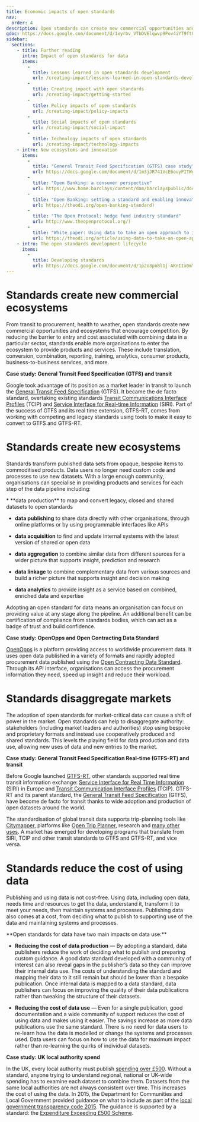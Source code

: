 ```yaml
---
title: Economic impacts of open standards
nav:
  order: 4
description: Open standards can create new commercial opportunities and provide competitive advantage to organisations that adopt them.
gdoc: https://docs.google.com/document/d/1xyrbv_VTbDVElqwvp9Pov4iYT9ftUKXHzd9ifvW5yqE/edit?usp=sharing
sidebar:
  sections:
    - title: Further reading
      intro: Impact of open standards for data
      items:      
        -
          title: Lessons learned in open standards development
          url: /creating-impact/lessons-learned-in-open-standards-development
        -
          title: Creating impact with open standards
          url: /creating-impact/getting-started
        -
          title: Policy impacts of open standards
          url: /creating-impact/policy-impacts
        -
          title: Social impacts of open standards
          url: /creating-impact/social-impact
        -
          title: Technology impacts of open standards
          url: /creating-impact/technology-impacts
    - intro: New ecosystems and innovation
      items:
        -
          title: "General Transit Feed Specification (GTFS) case study"
          url: https://docs.google.com/document/d/1m3jJR741VcE6ouyPITWgh6HmASQG2jhfIMCddPAva8U/edit?usp=sharing
        -
          title: "Open Banking: a consumer perspective"
          url: https://www.home.barclays/content/dam/barclayspublic/docs/Citizenship/Research/Open%20Banking%20A%20Consumer%20Perspective%20Faith%20Reynolds%20January%202017.pdf
        -
          title: "Open Banking: setting a standard and enabling innovation"
          url: https://theodi.org/open-banking-standard)
        -
          title: "The Open Protocol: hedge fund industry standard"
          url: http://www.theopenprotocol.org/)
        -
          title: "White paper: Using data to take an open approach to investment banking"
          url: https://theodi.org/article/using-data-to-take-an-open-approach-to-investment-banking/
    - intro: The open standards development lifecycle
      items:
        -
          title: Developing standards
          url: https://docs.google.com/document/d/1p2o3pn8l1j-AKnIIx0mY-RpNdgz33ujJzUCQVWUi8Gg/edit?usp=sharing    
---
```


# Standards create new commercial ecosystems

From transit to procurement, health to weather, open standards create new commercial opportunities and ecosystems that encourage competition. By reducing the barrier to entry and cost associated with combining data in a particular sector, standards enable more organisations to enter the ecosystem to provide products and services. These include translation, conversion, combination, reporting, training, analytics, consumer products, business-to-business services, and more.

**Case study: General Transit Feed Specification (GTFS) and transit**

Google took advantage of its position as a market leader in transit to launch the [General Transit Feed Specification](https://developers.google.com/transit/gtfs/) (GTFS). It became the de facto standard, overtaking existing standards [Transit Communications Interface Profiles](http://www.aptatcip.com/) (TCIP) and [Service Interface for Real-time Information](https://www.vdv.de/siri-overview.aspx) (SIRI). Part of the success of GTFS and its real time extension, GTFS-RT, comes from working with competing and legacy standards using tools to make it easy to convert to GTFS and GTFS-RT.

# Standards create new ecosystems

Standards transform published data sets from opaque, bespoke items to commoditised products. Data users no longer need custom code and processes to use new datasets. With a large enough community, organisations can specialise in providing products and services for each step of the data pipeline including:

<div class="callout" markdown="1">
* **data production** to map and convert legacy, closed and shared datasets to open standards

* **data publishing** to share data directly with other organisations, through online platforms or by using programmable interfaces like APIs

* **data acquisition** to find and update internal systems with the latest version of shared or open data

* **data aggregation** to combine similar data from different sources for a wider picture that supports insight, prediction and research

* **data linkage** to combine complementary data from various sources and build a richer picture that supports insight and decision making

* **data analytics** to provide insight as a service based on combined, enriched data and expertise
</div>

Adopting an open standard for data means an organisation can focus on providing value at any stage along the pipeline. An additional benefit can be certification of compliance from standards bodies, which can act as a badge of trust and build confidence.

  
**Case study: OpenOpps and Open Contracting Data Standard**

[OpenOpps](https://openopps.com/) is a platform providing access to worldwide procurement data. It uses open data published in a variety of formats and rapidly adopted procurement data published using the [Open Contracting Data Standard](http://standard.open-contracting.org/). Through its API interface, organisations can access the procurement information they need, speed up insight and reduce their workload.

# Standards disaggregate markets

The adoption of open standards for market-critical data can cause a shift of power in the market. Open standards can help to disaggregate authority: stakeholders (including market leaders and authorities) stop using bespoke and proprietary formats and instead use cooperatively produced and shared standards. This levels the playing field for data production and data use, allowing new uses of data and new entries to the market.

**Case study: General Transit Feed Specification Real-time (GTFS-RT) and transit**

Before Google launched [GTFS-RT](https://developers.google.com/transit/gtfs-realtime/), other standards supported real time transit information exchange: [Service Interface for Real Time Information](https://www.vdv.de/siri-overview.aspx) (SIRI)  in Europe and [Transit Communication Interface Profiles](http://aptatcip.com/) (TCIP). GTFS-RT and its parent standard, the [General Transit Feed Specification](https://developers.google.com/transit/gtfs/) (GTFS),  have become de facto for transit thanks to wide adoption and production of open datasets around the world. 

The standardisation of global transit data supports trip-planning tools like [Citymapper](https://citymapper.com/), platforms like [Open Trip Planner](http://www.opentripplanner.org/), research and [many other uses](http://www.locationaware.usf.edu/wp-content/uploads/2010/02/The-Many-Uses-of-GTFS-Data-%E2%80%93-ITS-America-submission-abbreviated.pdf). A market has emerged for developing programs that translate from SIRI, TCIP and other transit standards to GTFS and GTFS-RT, and vice versa.

# Standards reduce the cost of using data

Publishing and using data is not cost-free. Using data, including open data, needs time and resources to get the data, understand it, transform it to meet your needs, then maintain systems and processes. Publishing data also comes at a cost, from deciding what to publish to supporting use of the data and maintaining systems and processes.

<div class="callout" markdown="1">
**Open standards for data have two main impacts on data use:**

* **Reducing the cost of data production** — By adopting a standard, data publishers reduce the work of deciding what to publish and preparing custom guidance. A good data standard developed with a community of interest can also reveal gaps in the publisher’s data so they can improve their internal data use. The costs of understanding the standard and mapping their data to it still remain but should be lower than a bespoke publication. Once internal data is mapped to a data standard, data publishers can focus on improving the quality of their data publications rather than tweaking the structure of their datasets. 

* **Reducing the cost of data use** — Even for a single publication, good documentation and a wide community of support reduces the cost of using data and makes using it easier. The savings increase as more data publications use the same standard. There is no need for data users to re-learn how the data is modelled or change the systems and processes used. Data users can focus on how to use the data for maximum impact rather than re-learning the quirks of individual datasets.
</div>

**Case study: UK local authority spend**

In the UK, every local authority must publish [spending over £500](https://www.local.gov.uk/our-support/guidance-and-resources/data-and-transparency/local-transparency-guidance). Without a standard, anyone trying to understand regional, national or UK-wide spending has to examine each dataset to combine them. Datasets from the same local authorities are not always consistent over time. This increases the cost of using the data. In 2015, the Department for Communities and Local Government provided guidance on what to include as part of the [local government transparency code 2015](https://www.gov.uk/government/uploads/system/uploads/attachment_data/file/408386/150227_PUBLICATION_Final_LGTC_2015.pdf). The guidance is supported by a standard: the [Expenditure Exceeding £500 Scheme](http://schemas.opendata.esd.org.uk/Spend).
